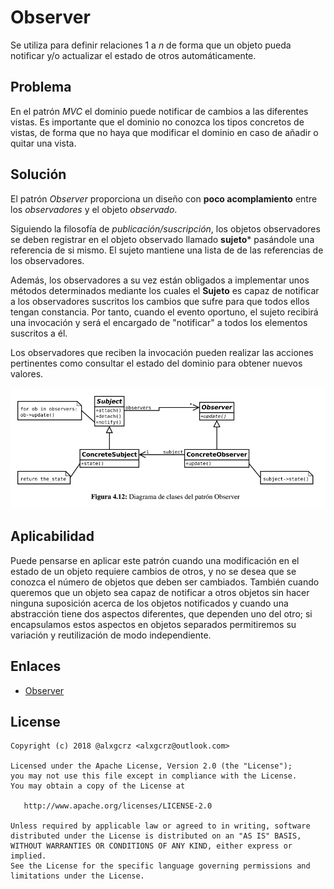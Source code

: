 # Observer

Se utiliza para definir relaciones 1 a *n* de forma que un objeto pueda notificar y/o actualizar el estado de otros automáticamente.

## Problema

En el patrón *MVC* el dominio puede notificar de cambios a las diferentes vistas. Es importante que el dominio no conozca
los tipos concretos de vistas, de forma que no haya que modificar el dominio en caso de añadir o quitar una vista.


## Solución

El patrón *Observer* proporciona un diseño con **poco acomplamiento** entre los *observadores* y el objeto *observado*.

Siguiendo la filosofía de *publicación/suscripción*, los objetos observadores se deben registrar en el objeto observado
llamado **sujeto*** pasándole una referencia de si mismo. El sujeto mantiene una lista de de las referencias de los observadores.

Además, los observadores a su vez están obligados a implementar unos métodos determinados mediante los cuales el **Sujeto** es capaz
de notificar a los observadores suscritos los cambios que sufre para que todos ellos tengan constancia. Por tanto, cuando el 
evento oportuno, el sujeto recibirá una invocación y será el encargado de "notificar" a todos los elementos suscritos a él.

Los observadores que reciben la invocación pueden realizar las acciones pertinentes como consultar el estado del dominio para 
obtener nuevos valores.

![Observer](example/imgs/Observer.png)


## Aplicabilidad

Puede pensarse en aplicar este patrón cuando una modificación en el estado de un objeto requiere cambios de otros, y no 
se desea que se conozca el número de objetos que deben ser cambiados. También cuando queremos que un objeto sea capaz de 
notificar a otros objetos sin hacer ninguna suposición acerca de los objetos notificados y cuando una abstracción tiene 
dos aspectos diferentes, que dependen uno del otro; si encapsulamos estos aspectos en objetos separados permitiremos su 
variación y reutilización de modo independiente.


## Enlaces
* [Observer](https://es.wikipedia.org/wiki/Observer_%28patr%C3%B3n_de_dise%C3%B1o%29)


License
-------
    Copyright (c) 2018 @alxgcrz <alxgcrz@outlook.com>
    
    Licensed under the Apache License, Version 2.0 (the "License");
    you may not use this file except in compliance with the License.
    You may obtain a copy of the License at
    
       http://www.apache.org/licenses/LICENSE-2.0
    
    Unless required by applicable law or agreed to in writing, software
    distributed under the License is distributed on an "AS IS" BASIS,
    WITHOUT WARRANTIES OR CONDITIONS OF ANY KIND, either express or implied.
    See the License for the specific language governing permissions and
    limitations under the License.
